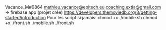 Vacance_M#9864
mathieu.vacance@epitech.eu
coaching.extia@gmail.com -> firebase app (projet crée)
https://developers.themoviedb.org/3/getting-started/introduction
Pour les script si jamais: chmod +x ./mobile.sh chmod +x ./front.sh ./mobile.sh ./front.sh
